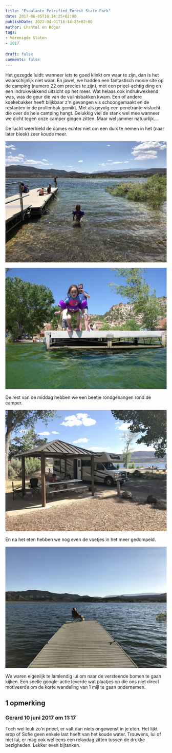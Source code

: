 ```yaml
---
title: "Escalante Petrified Forest State Park"
date: 2017-06-05T16:14:25+02:00
publishDate: 2022-04-01T16:14:25+02:00
author: Chantal en Roger
tags:
- Verenigde Staten
- 2017

draft: false
comments: false
---
```


Het gezegde luidt: wanneer iets te goed klinkt om waar te zijn, dan is het waarschijnlijk niet waar. En jawel, we hadden een fantastisch mooie site op de camping (numero 22 om precies te zijn), met een prieel-achtig ding en een indrukwekkend uitzicht op het meer. Wat helaas ook indrukwekkend was, was de geur die van de vuilnisbakken kwam. Een of andere koekebakker heeft blijkbaar z'n gevangen vis schoongemaakt en de restanten in de prullenbak gemikt. Met als gevolg een penetrante vislucht die over de hele camping hangt. Gelukkig viel de stank wel mee wanneer we dicht tegen onze camper gingen zitten. Maar wel jammer natuurlijk...

De lucht weerhield de dames echter niet om een duik te nemen in het (naar later bleek) zeer koude meer.

![Escalante Petrified Forest](./images/IMG_13326.jpg)

![Escalante Petrified Forest](./images/P10702454.jpg)

De rest van de middag hebben we een beetje rondgehangen rond de camper.

![Escalante Petrified Forest](./images/IMG_13396.jpg)

En na het eten hebben we nog even de voetjes in het meer gedompeld.

![Escalante Petrified Forest](./images/IMG_13444.jpg)

We waren eigenlijk te lamlendig lui om naar de versteende bomen te gaan kijken. Een snelle google-actie leverde wat plaatjes op die ons niet direct motiveerde om de korte wandeling van 1 mijl te gaan ondernemen.

## 1 opmerking

### Gerard 10 juni 2017 om 11:17

Toch wel leuk zo'n prieel, er valt dan niets ongewenst in je eten. Het lijkt erop of Sofie geen enkele last heeft van het koude water. Trouwens, lui of niet lui, er mag ook wel eens een relaxdag zitten tussen de drukke bezigheden. Lekker even bijtanken.
